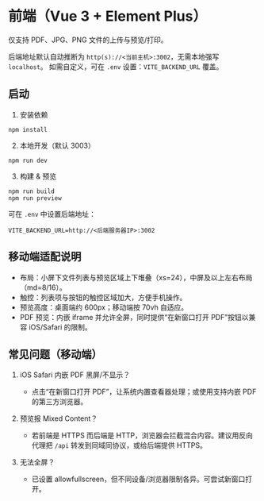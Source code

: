 # 前端（Vue 3 + Element Plus）

仅支持 PDF、JPG、PNG 文件的上传与预览/打印。

后端地址默认自动推断为 `http(s)://<当前主机>:3002`，无需本地强写 `localhost`。
如需自定义，可在 `.env` 设置：`VITE_BACKEND_URL` 覆盖。

## 启动

1. 安装依赖

```
npm install
```

2. 本地开发（默认 3003）

```
npm run dev
```

3. 构建 & 预览

```
npm run build
npm run preview
```

可在 `.env` 中设置后端地址：

```
VITE_BACKEND_URL=http://<后端服务器IP>:3002
```

## 移动端适配说明

- 布局：小屏下文件列表与预览区域上下堆叠（xs=24），中屏及以上左右布局（md=8/16）。
- 触控：列表项与按钮的触控区域加大，方便手机操作。
- 预览高度：桌面端约 600px；移动端按 70vh 自适应。
- PDF 预览：内嵌 iframe 并允许全屏，同时提供“在新窗口打开 PDF”按钮以兼容 iOS/Safari 的限制。

## 常见问题（移动端）

1) iOS Safari 内嵌 PDF 黑屏/不显示？
	- 点击“在新窗口打开 PDF”，让系统内置查看器处理；或使用支持内嵌 PDF 的第三方浏览器。

2) 预览报 Mixed Content？
	- 若前端是 HTTPS 而后端是 HTTP，浏览器会拦截混合内容。建议用反向代理把 `/api` 转发到同域同协议，或给后端提供 HTTPS。

3) 无法全屏？
	- 已设置 allowfullscreen，但不同设备/浏览器限制各异。可尝试新窗口打开。

